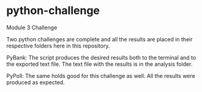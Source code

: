 # python-challenge
Module 3 Challenge

Two python challenges are complete and all the results are placed in their respective folders here in this repository.

PyBank: The script produces the desired results both to the terminal and to the exported text file. 
The text file with the results is in the analysis folder. 

PyPoll: The same holds good for this challenge as well. All the results were produced as expected. 
